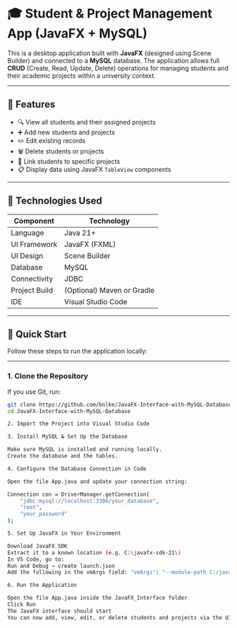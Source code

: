 # 🎓 Student & Project Management App (JavaFX + MySQL)

This is a desktop application built with **JavaFX** (designed using Scene Builder) and connected to a **MySQL** database. The application allows full **CRUD** (Create, Read, Update, Delete) operations for managing students and their academic projects within a university context.

---

## 📌 Features

- 🔍 View all students and their assigned projects  
- ➕ Add new students and projects  
- ✏️ Edit existing records  
- 🗑️ Delete students or projects  
- 🔗 Link students to specific projects  
- 📋 Display data using JavaFX `TableView` components  

---

## 🧰 Technologies Used

| Component     | Technology                  |
|---------------|------------------------------|
| Language      | Java 21+                     |
| UI Framework  | JavaFX (FXML)               |
| UI Design     | Scene Builder               |
| Database      | MySQL                       |
| Connectivity  | JDBC                        |
| Project Build | (Optional) Maven or Gradle  |
| IDE           | Visual Studio Code          |

---

## 🚀 Quick Start

Follow these steps to run the application locally:

---

### 1. Clone the Repository

If you use Git, run:

```bash
git clone https://github.com/bnlke/JavaFX-Interface-with-MySQL-Database.git
cd JavaFX-Interface-with-MySQL-Database

2. Import the Project into Visual Studio Code

3. Install MySQL & Set Up the Database

Make sure MySQL is installed and running locally.
Create the database and the tables.

4. Configure the Database Connection in Code

Open the file App.java and update your connection string:

Connection con = DriverManager.getConnection(
    "jdbc:mysql://localhost:3306/your_database",
    "root",
    "your_password"
);

5. Set Up JavaFX in Your Environment

Download JavaFX SDK
Extract it to a known location (e.g. C:\javafx-sdk-21\)
In VS Code, go to:
Run and Debug → create launch.json
Add the following in the vmArgs field: "vmArgs": "--module-path C:/javafx-sdk-21/lib --add-modules javafx.controls,javafx.fxml"

6. Run the Application

Open the file App.java inside the JavaFX_Interface folder
Click Run
The JavaFX interface should start
You can now add, view, edit, or delete students and projects via the UI
